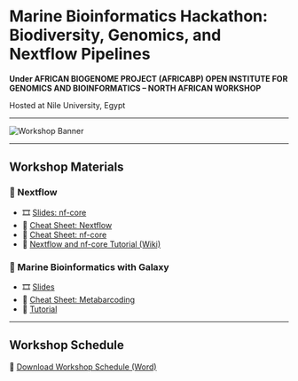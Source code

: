 # Marine Bioinformatics Hackathon: Biodiversity, Genomics, and Nextflow Pipelines

**Under AFRICAN BIOGENOME PROJECT (AFRICABP) OPEN INSTITUTE FOR GENOMICS AND BIOINFORMATICS – NORTH AFRICAN WORKSHOP**

Hosted at Nile University, Egypt  

---

![Workshop Banner](<img width="1142" height="519" alt="Screenshot 2025-09-30 at 12 10 22 PM" src="https://github.com/user-attachments/assets/9972dcff-f235-4290-a03f-7c9684482348" />)


---

## Workshop Materials

### 📂 Nextflow
- 🎞️ [Slides: nf-core](materials/nextflow/slides/nf-core.pptx)  
- 📑 [Cheat Sheet: Nextflow](materials/nextflow/cheatsheets/nextflow_cheatsheet.pdf)  
- 📑 [Cheat Sheet: nf-core](materials/nextflow/cheatsheets/nf-core_cheatsheet.pdf)  
- 📝 [Nextflow and nf-core Tutorial (Wiki)](../../wiki/Nextflow-and-nf‐core-tutorial)  

### 📂 Marine Bioinformatics with Galaxy
- 🎞️ [Slides](materials/galaxy/slides/Introduction%20to%20Galaxy.pdf)  
- 📑 [Cheat Sheet: Metabarcoding](materials/galaxy/cheatsheets/galaxy_metabarcoding.pdf)
- 📝 [Tutorial](materials/galaxy/tutorial/galaxy_tutorial.md)



---

## Workshop Schedule
📄 [Download Workshop Schedule (Word)](AfricaBP%20workshop%20Agenda_25.docx)


